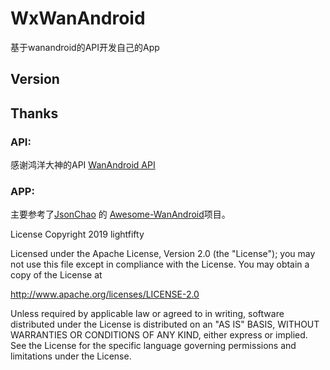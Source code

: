 # WxWanAndroid
基于wanandroid的API开发自己的App

## Version

## Thanks

### API:
感谢鸿洋大神的API  [WanAndroid API](https://www.wanandroid.com/blog/show/2)

### APP:
主要参考了[JsonChao](https://github.com/JsonChao) 的 [Awesome-WanAndroid](https://github.com/JsonChao/Awesome-WanAndroid)项目。

License
Copyright 2019 lightfifty

Licensed under the Apache License, Version 2.0 (the "License"); you may not use this file except in compliance with the License. You may obtain a copy of the License at

http://www.apache.org/licenses/LICENSE-2.0

Unless required by applicable law or agreed to in writing, software distributed under the License is distributed on an "AS IS" BASIS, WITHOUT WARRANTIES OR CONDITIONS OF ANY KIND, either express or implied. See the License for the specific language governing permissions and limitations under the License.
